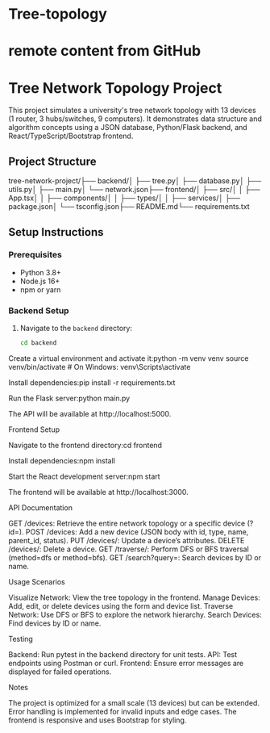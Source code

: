 # Tree-topology

# remote content from GitHub

# Tree Network Topology Project

This project simulates a university's tree network topology with 13 devices (1 router, 3 hubs/switches, 9 computers). It demonstrates data structure and algorithm concepts using a JSON database, Python/Flask backend, and React/TypeScript/Bootstrap frontend.

## Project Structure

tree-network-project/├── backend/│ ├── tree.py│ ├── database.py│ ├── utils.py│ ├── main.py│ └── network.json├── frontend/│ ├── src/│ │ ├── App.tsx│ │ ├── components/│ │ ├── types/│ │ ├── services/│ ├── package.json│ └── tsconfig.json├── README.md└── requirements.txt

## Setup Instructions

### Prerequisites

- Python 3.8+
- Node.js 16+
- npm or yarn

### Backend Setup

1. Navigate to the `backend` directory:
   ```bash
   cd backend
   ```

Create a virtual environment and activate it:python -m venv venv
source venv/bin/activate # On Windows: venv\Scripts\activate

Install dependencies:pip install -r requirements.txt

Run the Flask server:python main.py

The API will be available at http://localhost:5000.

Frontend Setup

Navigate to the frontend directory:cd frontend

Install dependencies:npm install

Start the React development server:npm start

The frontend will be available at http://localhost:3000.

API Documentation

GET /devices: Retrieve the entire network topology or a specific device (?id=<id>).
POST /devices: Add a new device (JSON body with id, type, name, parent_id, status).
PUT /devices/: Update a device’s attributes.
DELETE /devices/: Delete a device.
GET /traverse/: Perform DFS or BFS traversal (method=dfs or method=bfs).
GET /search?query=: Search devices by ID or name.

Usage Scenarios

Visualize Network: View the tree topology in the frontend.
Manage Devices: Add, edit, or delete devices using the form and device list.
Traverse Network: Use DFS or BFS to explore the network hierarchy.
Search Devices: Find devices by ID or name.

Testing

Backend: Run pytest in the backend directory for unit tests.
API: Test endpoints using Postman or curl.
Frontend: Ensure error messages are displayed for failed operations.

Notes

The project is optimized for a small scale (13 devices) but can be extended.
Error handling is implemented for invalid inputs and edge cases.
The frontend is responsive and uses Bootstrap for styling.
